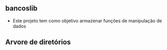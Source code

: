 ## bancoslib

- Este projeto tem como objetivo armazenar funções de manipulação de dados


## Arvore de diretórios

